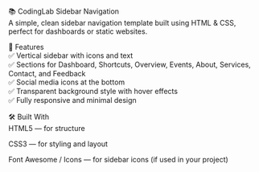 📚 CodingLab Sidebar Navigation<br>
A simple, clean sidebar navigation template built using HTML & CSS, perfect for dashboards or static websites.<br>

🚀 Features<br>
✅ Vertical sidebar with icons and text<br>
✅ Sections for Dashboard, Shortcuts, Overview, Events, About, Services, Contact, and Feedback<br>
✅ Social media icons at the bottom<br>
✅ Transparent background style with hover effects<br>
✅ Fully responsive and minimal design<br>

🛠 Built With<br>
HTML5 — for structure<br>

CSS3 — for styling and layout<br>

Font Awesome / Icons — for sidebar icons (if used in your project)<br>
